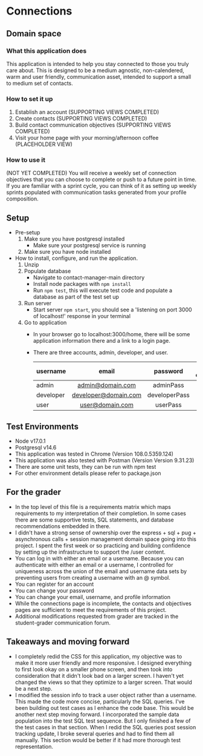 # Connections

## Domain space

### What this application does

This application is intended to help you stay connected to those you truly care about. This is designed to be a medium agnostic, non-calendered, warm and user friendly, communication asset, intended to support a small to medium set of contacts.

### How to set it up

1. Establish an account (SUPPORTING VIEWS COMPLETED)
2. Create contacts (SUPPORTING VIEWS COMPLETED)
3. Build contact communication objectives (SUPPORTING VIEWS COMPLETED)
4. Visit your home page with your morning/afternoon coffee (PLACEHOLDER VIEW)

### How to use it

(NOT YET COMPLETED) You will receive a weekly set of connection objectives that you can choose to complete or push to a future point in time. If you are familiar with a sprint cycle, you can think of it as setting up weekly sprints populated with communication tasks generated from your profile composition.

## Setup
- Pre-setup
  1. Make sure you have postgresql installed 
      - Make sure your postgresql service is running 
  2. Make sure you have node installed 
- How to install, configure, and run the application.
  1. Unzip
  2. Populate database
      - Navigate to contact-manager-main directory
      - Install node packages with `npm install`
      - Run `npm test`, this will execute test code and populate a database as part of the test set up
  3. Run server
      - Start server `npm start`, you should see a 'listening on port 3000 of localhost!' response in your terminal
  4. Go to application
      - In your browser go to localhost:3000/home, there will be some application information there and a link to a login page.
      - There are three accounts, admin, developer, and user.

        | username  |      email      |  password | seeded contacts |
        |----------|:----------------:|:---------:|----------------:|
        | admin     |  admin@domain.com     | adminPass | 100 |
        | developer | developer@domain.com  | developerPass | 0 |
        | user      | user@domain.com       | userPass | 0 |

## Test Environments
  - Node v17.0.1
  - Postgresql v14.6
  - This application was tested in Chrome (Version 108.0.5359.124)
  - This application was also tested with Postman (Version Version 9.31.23)
  - There are some unit tests, they can be run with npm test
  - For other environment details please refer to package.json 

## For the grader
- In the top level of this file is a requirements matrix which maps requirements to my interpretation of their completion. In some cases there are some supportive tests, SQL statements, and database recommendations embedded in there.
- I didn't have a strong sense of ownership over the express + sql + pug + asynchronous calls + session management domain space going into this project. I spent the first week or so practicing and building confidence by setting up the infrastructure to support the /user content. 
- You can log in with either an email or a username. Because you can authenticate with either an email or a username, I controlled for uniqueness across the union of the email and username data sets by preventing users from creating a username with an @ symbol. 
- You can register for an account
- You can change your password
- You can change your email, username, and profile information
- While the connections page is incomplete, the contacts and objectives pages are sufficient to meet the requirements of this project.
- Additional modifications requested from grader are tracked in the student-grader communication forum.

## Takeaways and moving forward
- I completely redid the CSS for this application, my objective was to make it more user friendly and more responsive. I designed everything to first look okay on a smaller phone screen, and then took into consideration that it didn't look bad on a larger screen. I haven't yet changed the views so that they optimize to a larger screen. That would be a next step.
- I modified the session info to track a user object rather than a username. This made the code more concise, particularly the SQL queries. I've been building out test cases as I enhance the code base. This would be another next step moving forward. I incorporated the sample data population into the test SQL test sequence. But I only finished a few of the test cases in that section. When I redid the SQL queries post session tracking update, I broke several queries and had to find them all manually. This section would be better if it had more thorough test representation.